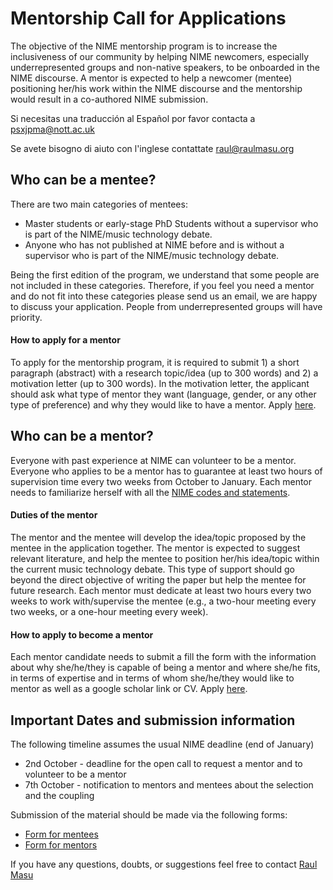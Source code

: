 # Mentorship Call for Applications

The objective of the NIME mentorship program is to increase the inclusiveness of our community by helping NIME newcomers, especially underrepresented groups and non-native speakers, to be onboarded in the NIME discourse. A mentor is expected to help a newcomer (mentee) positioning her/his work within the NIME discourse and the mentorship would result in a co-authored NIME submission.

Si necesitas una traducción al Español por favor contacta a [psxjpma@nott.ac.uk](https://emailto:psxjpma@nott.ac.uk)

Se avete bisogno di aiuto con l'inglese contattate [raul@raulmasu.org](https://emailto:raul@raulmasu.org)

## Who can be a mentee?

There are two main categories of mentees:

* Master students or early-stage PhD Students without a supervisor who is part of the NIME/music technology debate.
* Anyone who has not published at NIME before and is without a supervisor who is part of the NIME/music technology debate.

Being the first edition of the program, we understand that some people are not included in these categories. Therefore, if you feel you need a mentor and do not fit into these categories please send us an email, we are happy to discuss your application. People from underrepresented groups will have priority.

#### How to apply for a mentor

To apply for the mentorship program, it is required to submit 1) a short paragraph (abstract) with a research topic/idea (up to 300 words) and 2) a motivation letter (up to 300 words). In the motivation letter, the applicant should ask what type of mentor they want (language, gender, or any other type of preference) and why they would like to have a mentor. Apply [here](https://vault.oddworlds.org/apps/forms/9jQNeaet4FnJD49c).

## Who can be a mentor?

Everyone with past experience at NIME can volunteer to be a mentor. Everyone who applies to be a mentor has to guarantee at least two hours of supervision time every two weeks from October to January. Each mentor needs to familiarize herself with all the [NIME codes and statements](https://www.nime.org/statements/).

#### Duties of the mentor

The mentor and the mentee will develop the idea/topic proposed by the mentee in the application together. The mentor is expected to suggest relevant literature, and help the mentee to position her/his idea/topic within the current music technology debate. This type of support should go beyond the direct objective of writing the paper but help the mentee for future research. Each mentor must dedicate at least two hours every two weeks to work with/supervise the mentee (e.g., a two-hour meeting every two weeks, or a one-hour meeting every week).

#### How to apply to become a mentor

Each mentor candidate needs to submit a fill the form with the information about why she/he/they is capable of being a mentor and where she/he fits, in terms of expertise and in terms of whom she/he/they would like to mentor as well as a google scholar link or CV. Apply [here](https://vault.oddworlds.org/apps/forms/w88DdRxJomykJ3WM).

## Important Dates and submission information

The following timeline assumes the usual NIME deadline (end of January)

* 2nd October - deadline for the open call to request a mentor and to volunteer to be a mentor
* 7th October - notification to mentors and mentees about the selection and the coupling

Submission of the material should be made via the following forms:

* [Form for mentees](https://vault.oddworlds.org/apps/forms/9jQNeaet4FnJD49c)
* [Form for mentors](https://vault.oddworlds.org/apps/forms/w88DdRxJomykJ3WM)

If you have any questions, doubts, or suggestions feel free to contact [Raul Masu](https://emailto:raul@raulmasu.org)
